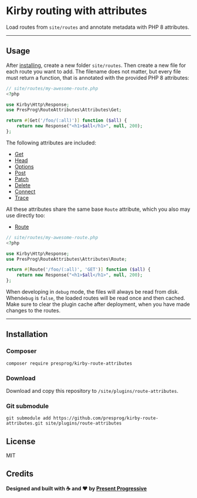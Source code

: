 # Kirby routing with attributes

Load routes from `site/routes` and annotate metadata with PHP 8 attributes.

****

## Usage

After [installing](#Installation), create a new folder `site/routes`. Then
create a new file for each route you want to add. The filename does not matter,
but every file must return a function, that is annotated with the provided
PHP 8 attributes:

```php
// site/routes/my-awesome-route.php
<?php

use Kirby\Http\Response;
use PresProg\RouteAttributes\Attributes\Get;

return #[Get('/foo/(:all)')] function ($all) {
    return new Response("<h1>$all</h1>", null, 200);
};
```

The following attributes are included:

* [Get](https://github.com/presprog/kirby-route-attributes/blob/master/src/Attributes/Get.php)
* [Head](https://github.com/presprog/kirby-route-attributes/blob/master/src/Attributes/Head.php)
* [Options](https://github.com/presprog/kirby-route-attributes/blob/master/src/Attributes/Options.php)
* [Post](https://github.com/presprog/kirby-route-attributes/blob/master/src/Attributes/Post.php)
* [Patch](https://github.com/presprog/kirby-route-attributes/blob/master/src/Attributes/Patch.php)
* [Delete](https://github.com/presprog/kirby-route-attributes/blob/master/src/Attributes/Delete.php)
* [Connect](https://github.com/presprog/kirby-route-attributes/blob/master/src/Attributes/Connect.php)
* [Trace](https://github.com/presprog/kirby-route-attributes/blob/master/src/Attributes/Trace.php)

All these attributes share the same base `Route` attribute, which you also may use directly too:
* [Route](https://github.com/presprog/kirby-route-attributes/blob/master/src/Attributes/Route.php)

```php
// site/routes/my-awesome-route.php
<?php

use Kirby\Http\Response;
use PresProg\RouteAttributes\Attributes\Route;

return #[Route('/foo/(:all)', 'GET')] function ($all) {
    return new Response("<h1>$all</h1>", null, 200);
};
```

When developing in `debug` mode, the files will always be read from disk.
When`debug` is `false`, the loaded routes will be read once and then cached.
Make sure to clear the plugin cache after deployment, when you have made
changes to the routes.

****

## Installation

### Composer

```
composer require presprog/kirby-route-attributes
```

### Download

Download and copy this repository to `/site/plugins/route-attributes`.

### Git submodule

```
git submodule add https://github.com/presprog/kirby-route-attributes.git site/plugins/route-attributes
```

## License

MIT

## Credits

**Designed and built with ☕ and ❤ by [Present Progressive](https://www.presentprogressive.de)**
